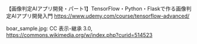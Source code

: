 【画像判定AIアプリ開発・パート1】TensorFlow・Python・Flaskで作る画像判定AIアプリ開発入門
https://www.udemy.com/course/tensorflow-advanced/

boar_sample.jpg: CC 表示-継承 3.0, https://commons.wikimedia.org/w/index.php?curid=514523
